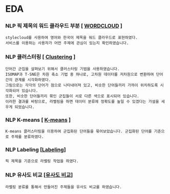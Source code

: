# EDA

  ### NLP 픽 제목의 워드 클라우드 부분 [ [WORDCLOUD](https://github.com/shimjaeman/NLP-based_Recommendation_System/issues/3#issue-1625549103) ]
 
    stylecloud를 사용하여 영어와 한국어 제목을 워드 클라우드로 표현하였다.
    서비스를 이용하는 사용자가 어떤 주제에 관심이 있는지 확인하였습니다.
    
  ### NLP 클러스터링  [ [Clustering](https://github.com/shimjaeman/NLP-based_Recommendation_System/issues/5) ]
    
    단어간 군집을 살펴보기 위해서 클러스터링 기법을 사용하였습니다.
    ISOMAP과 T-SNE은 차원 축소 기법 중 하나로, 고차원 데이터를 저차원으로 변환하여 단어 간의 관계를 시각화하였다. 
    그림으로는 각각의 단어가 점으로 나타내어져 있고, 비슷한 단어들끼리 가까이 위치하도록 시각화되어 있습니다. 
    또한, 비슷한 단어들끼리 묶인 군집들이 서로 다른 색으로 표시되어 있습니다.
    이러한 결과를 바탕으로, 라벨링을 하면 데이터 분류에 정확도를 높일 수 있겠다는 가설을 세우게 되었습니다.
    
  ### NLP K-means [ [K-means](https://github.com/shimjaeman/NLP-based_Recommendation_System/issues/6) ]
 
    K-means 클러스터링을 이용하여 군집화된 단어들을 묶어보았습니다. 군집화된 단어를 기준으로 주제를 분류하였다. 
    
  ### NLP Labeling [[Labeling](https://github.com/shimjaeman/NLP-based_Recommendation_System/issues/7)]
 
    픽 제목을 기준으로 라벨링 작업을 하였다. 

  ### NLP 유사도 비교 [[유사도 비교](https://github.com/shimjaeman/NLP-based_Recommendation_System/issues/8)] 
 
    라벨링 분류를 통해서 만들어진 주제들을 유사도 비교를 하였습니다.
